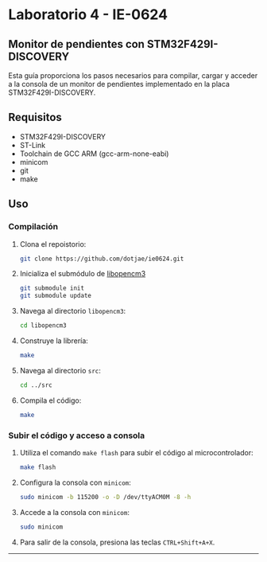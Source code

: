 # Laboratorio 4 - IE-0624

## Monitor de pendientes con STM32F429I-DISCOVERY

Esta guía proporciona los pasos necesarios para compilar, cargar y acceder a la consola de un monitor de pendientes implementado en la placa STM32F429I-DISCOVERY.

## Requisitos

- STM32F429I-DISCOVERY
- ST-Link
- Toolchain de GCC ARM (gcc-arm-none-eabi)
- minicom 
- git
- make

## Uso
### Compilación

1. Clona el repoistorio:
    ```bash
    git clone https://github.com/dotjae/ie0624.git
    ```
2. Inicializa el submódulo de [libopencm3](https://github.com/libopencm3/libopencm3)
    ```bash
    git submodule init
    git submodule update
    ```
3. Navega al directorio `libopencm3`:
    ```bash
    cd libopencm3
    ```
4. Construye la librería:
    ```bash
    make
    ```
5. Navega al directorio `src`:
    ```bash
    cd ../src
    ```
6. Compila el código:
    ```bash
    make
    ```

### Subir el código y acceso a consola

1. Utiliza el comando `make flash` para subir el código al microcontrolador:
    ```bash
    make flash
    ```

2. Configura la consola con `minicom`:
    ```bash
    sudo minicom -b 115200 -o -D /dev/ttyACM0M -8 -h
    ```

3. Accede a la consola con `minicom`:
    ```bash
    sudo minicom
    ```

4. Para salir de la consola, presiona las teclas `CTRL+Shift+A+X`.

---
